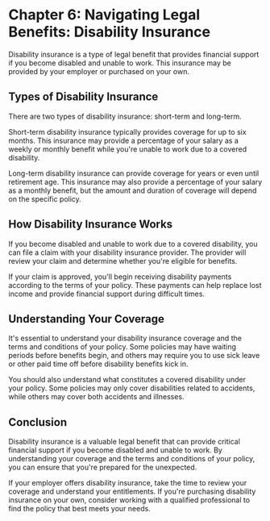 Chapter 6: Navigating Legal Benefits: Disability Insurance
==========================================================

Disability insurance is a type of legal benefit that provides financial support if you become disabled and unable to work. This insurance may be provided by your employer or purchased on your own.

Types of Disability Insurance
-----------------------------

There are two types of disability insurance: short-term and long-term.

Short-term disability insurance typically provides coverage for up to six months. This insurance may provide a percentage of your salary as a weekly or monthly benefit while you're unable to work due to a covered disability.

Long-term disability insurance can provide coverage for years or even until retirement age. This insurance may also provide a percentage of your salary as a monthly benefit, but the amount and duration of coverage will depend on the specific policy.

How Disability Insurance Works
------------------------------

If you become disabled and unable to work due to a covered disability, you can file a claim with your disability insurance provider. The provider will review your claim and determine whether you're eligible for benefits.

If your claim is approved, you'll begin receiving disability payments according to the terms of your policy. These payments can help replace lost income and provide financial support during difficult times.

Understanding Your Coverage
---------------------------

It's essential to understand your disability insurance coverage and the terms and conditions of your policy. Some policies may have waiting periods before benefits begin, and others may require you to use sick leave or other paid time off before disability benefits kick in.

You should also understand what constitutes a covered disability under your policy. Some policies may only cover disabilities related to accidents, while others may cover both accidents and illnesses.

Conclusion
----------

Disability insurance is a valuable legal benefit that can provide critical financial support if you become disabled and unable to work. By understanding your coverage and the terms and conditions of your policy, you can ensure that you're prepared for the unexpected.

If your employer offers disability insurance, take the time to review your coverage and understand your entitlements. If you're purchasing disability insurance on your own, consider working with a qualified professional to find the policy that best meets your needs.



